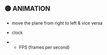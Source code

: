 
## 🟡 ANIMATION


- move the plane from right to left &  vice versa

- clock

 - - FPS (frames per second)
